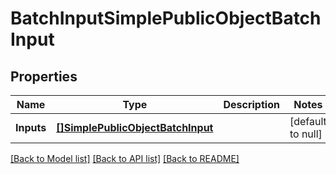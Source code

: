 # BatchInputSimplePublicObjectBatchInput

## Properties
Name | Type | Description | Notes
------------ | ------------- | ------------- | -------------
**Inputs** | [**[]SimplePublicObjectBatchInput**](SimplePublicObjectBatchInput.md) |  | [default to null]

[[Back to Model list]](../README.md#documentation-for-models) [[Back to API list]](../README.md#documentation-for-api-endpoints) [[Back to README]](../README.md)

